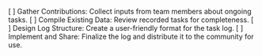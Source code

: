 [ ] Gather Contributions: Collect inputs from team members about ongoing tasks.
[ ] Compile Existing Data: Review recorded tasks for completeness.
[ ] Design Log Structure: Create a user-friendly format for the task log.
[ ] Implement and Share: Finalize the log and distribute it to the community for use.